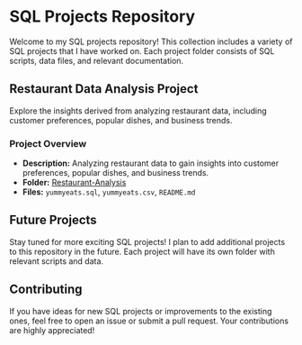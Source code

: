 # SQL Projects Repository

Welcome to my SQL projects repository! This collection includes a variety of SQL projects that I have worked on. Each project folder consists of SQL scripts, data files, and relevant documentation.

## Restaurant Data Analysis Project

Explore the insights derived from analyzing restaurant data, including customer preferences, popular dishes, and business trends.

### Project Overview

- **Description:** Analyzing restaurant data to gain insights into customer preferences, popular dishes, and business trends.
- **Folder:** [Restaurant-Analysis](/Restaurant-Analysis)
- **Files:** `yummyeats.sql`, `yummyeats.csv`, `README.md`

## Future Projects

Stay tuned for more exciting SQL projects! I plan to add additional projects to this repository in the future. Each project will have its own folder with relevant scripts and data.

## Contributing

If you have ideas for new SQL projects or improvements to the existing ones, feel free to open an issue or submit a pull request. Your contributions are highly appreciated!
